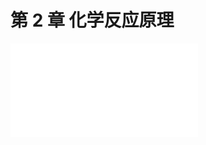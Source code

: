 # 第 2 章 化学反应原理

<object data="第 2 章 化学反应原理.pdf" type="application/pdf" width="150%" height="800">
    <embed src="第 2 章 化学反应原理.pdf" type="application/pdf" />
</object>